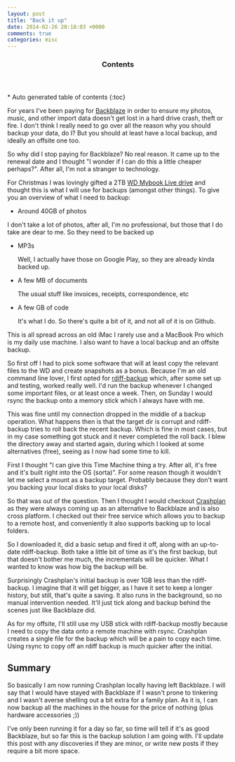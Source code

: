 ```yaml
---
layout: post
title: "Back it up"
date: 2014-02-26 20:18:03 +0000
comments: true
categories: misc
---
```

<section id="table-of-contents" class="toc">
<header>
<h3>Contents</h3>
</header>
<div id="drawer" markdown="1">
*  Auto generated table of contents
{:toc}
</div>
</section><!-- /#table-of-contents -->


For years I've been paying for [Backblaze](http://www.backblaze.com) in order to ensure
my photos, music, and other import data doesn't get lost in a hard drive crash, theft or fire.
I don't think I really need to go over all the reason why you should backup your data, do I?
But you should at least have a local backup, and ideally an offsite one too.

So why did I stop paying for Backblaze? No real reason. It came up to the renewal date
and I thought "I wonder if I can do this a little cheaper perhaps?". After all, I'm not
a stranger to technology.

<!-- more -->

For Christmas I was lovingly gifted a 2TB 
[WD Mybook Live drive](http://www.wdc.com/en/products/products.aspx?id=280)
and thought this is what I will use for backups (amongst other things). To give you 
an overview of what I need to backup:

* Around 40GB of photos

I don't take a lot of photos, after all, I'm no professional, but those that I do
take are dear to me. So they need to be backed up

* MP3s

    Well, I actually have those on Google Play, so they are already kinda backed up.

* A few MB of documents
    
    The usual stuff like invoices, receipts, correspondence, etc

* A few GB of code
    
    It's what I do. So there's quite a bit of it, and not all of it is on Github.

This is all spread across an old iMac I rarely use and a MacBook Pro which is my 
daily use machine. I also want to have a local backup and an offsite backup. 

So first off I had to pick some software that will at least copy the relevant files
to the WD and create snapshots as a bonus. Because I'm an old command line lover, I
first opted for [rdiff-backup](http://www.nongnu.org/rdiff-backup/) which, after some
set up and testing, worked really well. I'd run the backup whenever I changed some 
important files, or at least once a week. Then, on Sunday I would rsync the backup onto 
a memory stick which I always have with me. 

This was fine until my connection dropped in the middle of
a backup operation. What happens then is that the target dir is corrupt and rdiff-backup
tries to roll back the recent backup. Which is fine in most cases, but in my case something
got stuck and it never completed the roll back.
I blew the directory away and started again, during which I looked at some alternatives (free),
seeing as I now had some time to kill.

First I thought "I can give this Time Machine thing a try. After all, it's free and
it's built right into the OS (sorta)". For some reason though it wouldn't let me select a mount
as a backup target. Probably because they don't want you backing your local disks to 
your local disks?

So that was out of the question. Then I thought I would checkout [Crashplan](http://www.crashplan.com)
as they were always coming up as an alternative to Backblaze and is also cross platform.
I checked out their free service which allows you to backup to a remote host, and
conveniently it also supports backing up to local folders.

So I downloaded it, did a basic setup and fired it off, along with an up-to-date
rdiff-backup. Both take a little bit of time as it's the first backup, but that doesn't 
bother me much, the incrementals will be quicker. What I wanted to know was how big the 
backup will be.

Surprisingly Crashplan's initial backup is over 1GB less than the rdiff-backup. I imagine
that it will get bigger, as I have it set to keep a longer history, but still, that's 
quite a saving. It also runs in the background, so no manual intervention needed. 
It'll just tick along and backup behind the scenes just like Backblaze did.

As for my offsite, I'll still use my USB stick with rdiff-backup mostly because
I need to copy the data onto a remote machine with rsync. Crashplan creates a single file for the backup
which will be a pain to copy each time. Using rsync to copy off an rdiff backup is
much quicker after the initial.

Summary
-------

So basically I am now running Crashplan locally having left Backblaze. I will say
that I would have stayed with Backblaze if I wasn't prone to tinkering and I 
wasn't averse shelling out a bit extra for a family plan. As it is, I can now 
backup all the machines in the house for the price of nothing 
(plus hardware accessories ;))

I've only been running it for a day so far, so time will tell if it's as good 
Backblaze, but so far this is the backup solution I am going with. I'll update
this post with any discoveries if they are minor, or write new posts if they
require a bit more space.


